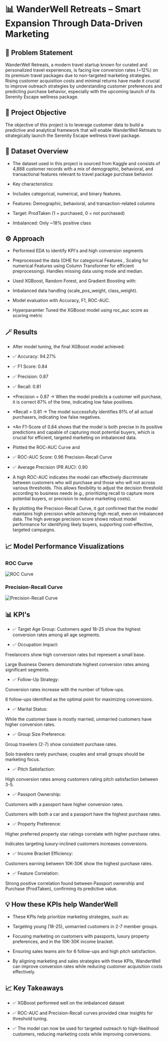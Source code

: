 # 📊 WanderWell Retreats – Smart Expansion Through Data-Driven Marketing


## 🧩 Problem Statement

WanderWell Retreats, a modern travel startup known for curated and personalized travel experiences, is facing low conversion rates (~12%) on its premium travel packages due to non-targeted marketing strategies. Rising customer acquisition costs and minimal returns have made it crucial to improve outreach strategies by understanding customer preferences and predicting purchase behavior, especially with the upcoming launch of its Serenity Escape wellness package.



## 🎯 Project Objective

The objective of this project is to leverage customer data to build a predictive and analytical framework that will enable WanderWell Retreats to strategically launch the Serenity Escape wellness travel package. 



## 📂 Dataset Overview

* The dataset used in this project is sourced from Kaggle and consists of 4,888 customer records with a mix of demographic, behavioral, and transactional features relevant to travel package purchase behavior.

- Key characteristics:

* Includes categorical, numerical, and binary features.

* Features: Demographic, behavioral, and transaction-related columns

* Target: ProdTaken (1 = purchased, 0 = not purchased)

* Imbalanced: Only ~18% positive class



## ⚙️ Approach

* Performed EDA to identify KPI's and high conversion segments

* Preprocessed the data (OHE for categorical Features , Scaling for numerical Features using Column Transformer for efficient preprocessing). Handles missing data using mode and median. 

- Used XGBoost, Random Forest, and Gradient Boosting with:

* Imbalanced data handling (scale_pos_weight, class_weight).

* Model evaluation with Accuracy, F1, ROC-AUC.

* Hyperparamter Tuned the XGBoost model using roc_auc score as scoring metric



## 🪄 Results

- After model tuning, the final XGBoost model achieved:

* ✅ Accuracy: 94.27%
* ✅ F1 Score: 0.84
* ✅ Precision: 0.87
* ✅ Recall: 0.81

* *Precision = 0.87 → When the model predicts a customer will purchase, it is correct 87% of the time, indicating low false positives.

* *Recall = 0.81 → The model successfully identifies 81% of all actual purchasers, indicating low false negatives.

* *An F1-Score of 0.84 shows that the model is both precise in its positive predictions and capable of capturing most potential buyers, which is crucial for efficient, targeted marketing on imbalanced data.

- Plotted the ROC-AUC Curve and 

* ✅ ROC-AUC Score: 0.96 Precision-Recall Curve
* ✅ Average Precision (PR AUC): 0.90

* A high ROC-AUC indicates the model can effectively discriminate between customers who will purchase and those who will not across various thresholds. This allows flexibility to adjust the decision threshold according to business needs (e.g., prioritizing recall to capture more potential buyers, or precision to reduce marketing costs).

* By plotting the Precision-Recall Curve, it got confirmed that the model maintains high precision while achieving high recall, even on imbalanced data. The high average precision score shows robust model performance for identifying likely buyers, supporting cost-effective, targeted campaigns.



## 📈 Model Performance Visualizations

### ROC Curve
![ROC Curve](ROC_AUC.png)

### Precision-Recall Curve
![Precision-Recall Curve](Precision-Recall.png)



## 📊 KPI's

* ✅ Target Age Group: Customers aged 18-25 show the highest conversion rates among all age segments.

* ✅ Occupation Impact:

Freelancers show high conversion rates but represent a small base.

Large Business Owners demonstrate highest conversion rates among significant segments.

* ✅ Follow-Up Strategy:

Conversion rates increase with the number of follow-ups.

6 follow-ups identified as the optimal point for maximizing conversions.

* ✅ Marital Status:

While the customer base is mostly married, unmarried customers have higher conversion rates.

* ✅ Group Size Preference:

Group travelers (2-7) show consistent purchase rates.

Solo travelers rarely purchase; couples and small groups should be marketing focus.

* ✅ Pitch Satisfaction:

High conversion rates among customers rating pitch satisfaction between 3-5.

* ✅ Passport Ownership:

Customers with a passport have higher conversion rates.

Customers with both a car and a passport have the highest purchase rates.

* ✅ Property Preference:

Higher preferred property star ratings correlate with higher purchase rates.

Indicates targeting luxury-inclined customers increases conversions.

* ✅ Income Bracket Efficiency:

Customers earning between 10K-30K show the highest purchase rates.

* ✅ Feature Correlation:

Strong positive correlation found between Passport ownership and Purchase (ProdTaken), confirming its predictive value.



## 💡 How these KPIs help WanderWell


- These KPIs help prioritize marketing strategies, such as:

* Targeting young (18-25), unmarried customers in 2-7 member groups.

* Focusing marketing on customers with passports, luxury property preferences, and in the 10K-30K income bracket.

* Ensuring sales teams aim for 6 follow-ups and high pitch satisfaction.

* By aligning marketing and sales strategies with these KPIs, WanderWell can improve conversion rates while reducing customer acquisition costs effectively.



## 📈 Key Takeaways

* ✅ XGBoost performed well on the imbalanced dataset

* ✅ ROC-AUC and Precision-Recall curves provided clear insights for threshold tuning.

* ✅ The model can now be used for targeted outreach to high-likelihood customers, reducing marketing costs while improving conversions.

